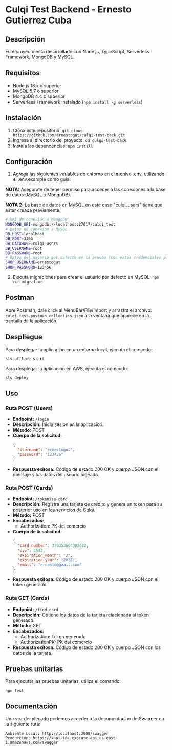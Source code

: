 # Culqi Test Backend - Ernesto Gutierrez Cuba

## Descripción

Este proyecto esta desarrollado con Node.js, TypeScript, Serverless Framework, MongoDB y MySQL.

## Requisitos

- Node.js 18.x o superior
- MySQL 5.7 o superior
- MongoDB 4.4 o superior
- Serverless Framework instalado (`npm install -g serverless`)

## Instalación

1. Clona este repositorio: `git clone https://github.com/ernestogut/culqi-test-back.git`
2. Ingresa al directorio del proyecto: `cd culqi-test-back`
3. Instala las dependencias: `npm install`

## Configuración

1. Agrega las siguientes variables de entorno en el archivo .env, utilizando el .env.example como guía:

**NOTA:** Asegurate de tener permiso para acceder a las conexiones a la base de datos (MySQL o MongoDB).

**NOTA 2:** La base de datos en MySQL en este caso "culqi_users" tiene que estar creada previamente.

```bash
# URI de conexión a MongoDB
MONGODB_URI=mongodb://localhost:27017/culqi_test
# Datos de conexión a MySQL
DB_HOST=localhost
DB_PORT=3306
DB_DATABASE=culqi_users
DB_USERNAME=root
DB_PASSWORD=root
# Datos del usuario por defecto en la prueba (con estas credenciales podras iniciar sesion en la aplicacion)
SHOP_USERNAME=ernestogut
SHOP_PASSWORD=123456
```

2. Ejecuta migraciones para crear el usuario por defecto en MySQL: `npm run migration`

## Postman

Abre Postman, dale click al MenuBar/File/Import y arrastra el archivo: `culqi-test.postman_collection.json` a la ventana que aparece en la pantalla de la aplicación.

## Despliegue

Para desplegar la aplicación en un entorno local, ejecuta el comando:

```
sls offline start
```

Para desplegar la aplicación en AWS, ejecuta el comando:

```
sls deploy
```

## Uso

### Ruta POST (Users)

- **Endpoint:** `/login`
- **Descripción:** Inicia sesion en la aplicacion.
- **Método:** POST
- **Cuerpo de la solicitud:**
  ```json
  {
    "username": "ernestogut",
    "password": "123456"
  }
  ```
- **Respuesta exitosa:** Código de estado 200 OK y cuerpo JSON con el mensaje y los datos del usuario logeado.

### Ruta POST (Cards)

- **Endpoint:** `/tokenize-card`
- **Descripción:** Registra una tarjeta de credito y genera un token para su posterior uso en los servicios de Culqi.
- **Método:** POST
- **Encabezados:**
  - Authorization: PK del comercio
- **Cuerpo de la solicitud:**
  ```json
  {
    "card_number": 370353664302622,
    "cvv": 4532,
    "expiration_month": "2",
    "expiration_year": "2028",
    "email": "ernesto@gmail.com"
  }
  ```
- **Respuesta exitosa:** Código de estado 200 OK y cuerpo JSON con el token generado.

### Ruta GET (Cards)

- **Endpoint:** `/find-card`
- **Descripción:** Obtiene los datos de la tarjeta relacionada al token generado.
- **Método:** GET
- **Encabezados:**
  - Authorization: Token generado
  - AuthorizationPK: PK del comercio
- **Respuesta exitosa:** Código de estado 200 OK y cuerpo JSON con los datos de la tarjeta.

## Pruebas unitarias

Para ejecutar las pruebas unitarias, utiliza el comando:

```
npm test
```

## Documentación

Una vez desplegado podemos acceder a la documentacion de Swagger en la siguiente ruta:

```
Ambiente Local: http://localhost:3000/swagger
Producción: https://<api-id>.execute-api.us-east-1.amazonaws.com/swagger
```
